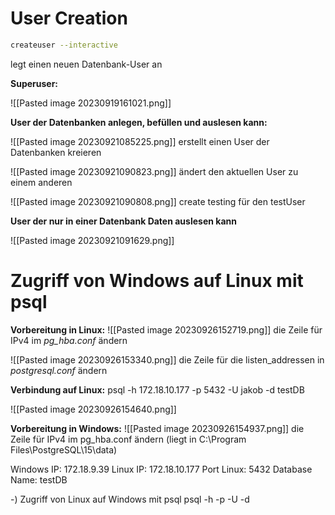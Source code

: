# User Creation

~~~sh
createuser --interactive
~~~
legt einen neuen Datenbank-User an

**Superuser:**

![[Pasted image 20230919161021.png]]

**User der Datenbanken anlegen, befüllen und auslesen kann:**

![[Pasted image 20230921085225.png]]
erstellt einen User der Datenbanken kreieren

![[Pasted image 20230921090823.png]]
ändert den aktuellen User zu einem anderen

![[Pasted image 20230921090808.png]]
create testing für den testUser

**User der nur in einer Datenbank Daten auslesen kann**

![[Pasted image 20230921091629.png]]

# Zugriff von Windows auf Linux mit psql
**Vorbereitung in Linux:**
![[Pasted image 20230926152719.png]]
die Zeile für IPv4 im *pg_hba.conf* ändern

![[Pasted image 20230926153340.png]]
die Zeile für die listen_addressen in *postgresql.conf* ändern

**Verbindung auf Linux:**
psql -h 172.18.10.177 -p 5432 -U jakob -d testDB

![[Pasted image 20230926154640.png]]

**Vorbereitung in Windows:**
![[Pasted image 20230926154937.png]]
die Zeile für IPv4 im pg_hba.conf ändern 
(liegt in C:\\Program Files\\PostgreSQL\\15\\data)



Windows IP: 172.18.9.39
Linux IP: 172.18.10.177
Port Linux: 5432
Database Name: testDB

-) Zugriff von Linux auf Windows mit psql 
psql -h <WindowsServerIP> -p <PostgreSQLPort> -U <Username> -d <DatabaseName>